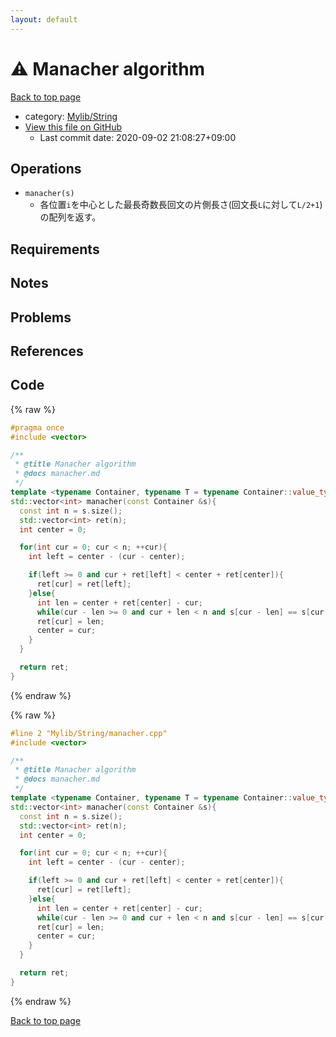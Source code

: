 ```yaml
---
layout: default
---
```


<!-- mathjax config similar to math.stackexchange -->
<script type="text/javascript" async
  src="https://cdnjs.cloudflare.com/ajax/libs/mathjax/2.7.5/MathJax.js?config=TeX-MML-AM_CHTML">
</script>
<script type="text/x-mathjax-config">
  MathJax.Hub.Config({
    TeX: { equationNumbers: { autoNumber: "AMS" }},
    tex2jax: {
      inlineMath: [ ['$','$'] ],
      processEscapes: true
    },
    "HTML-CSS": { matchFontHeight: false },
    displayAlign: "left",
    displayIndent: "2em"
  });
</script>

<script type="text/javascript" src="https://cdnjs.cloudflare.com/ajax/libs/jquery/3.4.1/jquery.min.js"></script>
<script src="https://cdn.jsdelivr.net/npm/jquery-balloon-js@1.1.2/jquery.balloon.min.js" integrity="sha256-ZEYs9VrgAeNuPvs15E39OsyOJaIkXEEt10fzxJ20+2I=" crossorigin="anonymous"></script>
<script type="text/javascript" src="../../../assets/js/copy-button.js"></script>
<link rel="stylesheet" href="../../../assets/css/copy-button.css" />


# :warning: Manacher algorithm

<a href="../../../index.html">Back to top page</a>

* category: <a href="../../../index.html#d75653ebf9facf6e669959c8c0d9cbcf">Mylib/String</a>
* <a href="{{ site.github.repository_url }}/blob/master/Mylib/String/manacher.cpp">View this file on GitHub</a>
    - Last commit date: 2020-09-02 21:08:27+09:00




## Operations

- `manacher(s)`
	- 各位置`i`を中心とした最長奇数長回文の片側長さ(回文長`L`に対して`L/2+1`)の配列を返す。

## Requirements

## Notes

## Problems

## References


## Code

<a id="unbundled"></a>
{% raw %}
```cpp
#pragma once
#include <vector>

/**
 * @title Manacher algorithm
 * @docs manacher.md
 */
template <typename Container, typename T = typename Container::value_type>
std::vector<int> manacher(const Container &s){
  const int n = s.size();
  std::vector<int> ret(n);
  int center = 0;

  for(int cur = 0; cur < n; ++cur){
    int left = center - (cur - center);

    if(left >= 0 and cur + ret[left] < center + ret[center]){
      ret[cur] = ret[left];
    }else{
      int len = center + ret[center] - cur;
      while(cur - len >= 0 and cur + len < n and s[cur - len] == s[cur + len]) ++len;
      ret[cur] = len;
      center = cur;
    }
  }

  return ret;
}

```
{% endraw %}

<a id="bundled"></a>
{% raw %}
```cpp
#line 2 "Mylib/String/manacher.cpp"
#include <vector>

/**
 * @title Manacher algorithm
 * @docs manacher.md
 */
template <typename Container, typename T = typename Container::value_type>
std::vector<int> manacher(const Container &s){
  const int n = s.size();
  std::vector<int> ret(n);
  int center = 0;

  for(int cur = 0; cur < n; ++cur){
    int left = center - (cur - center);

    if(left >= 0 and cur + ret[left] < center + ret[center]){
      ret[cur] = ret[left];
    }else{
      int len = center + ret[center] - cur;
      while(cur - len >= 0 and cur + len < n and s[cur - len] == s[cur + len]) ++len;
      ret[cur] = len;
      center = cur;
    }
  }

  return ret;
}

```
{% endraw %}

<a href="../../../index.html">Back to top page</a>

